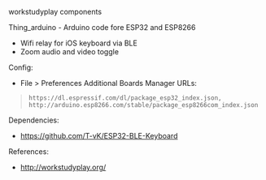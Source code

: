 workstudyplay components


Thing_arduino - Arduino code fore ESP32 and ESP8266 
- Wifi relay for iOS keyboard via BLE
- Zoom audio and video toggle

Config:

- File > Preferences
Additional Boards Manager URLs: 
> `https://dl.espressif.com/dl/package_esp32_index.json, http://arduino.esp8266.com/stable/package_esp8266com_index.json`


Dependencies:
- https://github.com/T-vK/ESP32-BLE-Keyboard


References:
- http://workstudyplay.org/